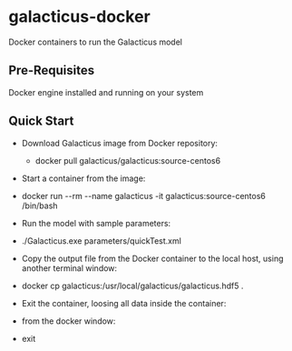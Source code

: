 # galacticus-docker
Docker containers to run the Galacticus model

## Pre-Requisites

Docker engine installed and running on your system

## Quick Start

* Download Galacticus image from Docker repository:
  * docker pull galacticus/galacticus:source-centos6

* Start a container from the image:
 * docker run --rm --name galacticus -it galacticus:source-centos6 /bin/bash

* Run the model with sample parameters:
 * ./Galacticus.exe parameters/quickTest.xml

* Copy the output file from the Docker container to the local host, using another terminal window:
 * docker cp galacticus:/usr/local/galacticus/galacticus.hdf5 .

* Exit the container, loosing all data inside the container:
 * from the docker window: 
  * exit

